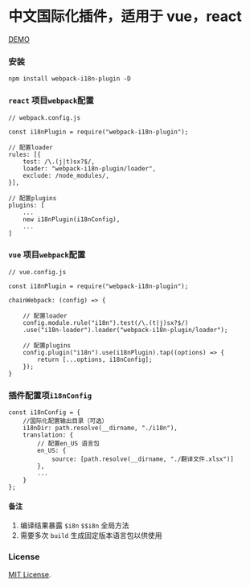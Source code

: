 # 中文国际化插件，适用于 vue，react

[DEMO](./demo)

### 安装

```
npm install webpack-i18n-plugin -D
```

### `react` 项目`webpack`配置

```
// webpack.config.js

const i18nPlugin = require("webpack-i18n-plugin");

// 配置loader
rules: [{
    test: /\.(j|t)sx?$/,
    loader: "webpack-i18n-plugin/loader",
    exclude: /node_modules/,
}],

// 配置plugins
plugins: [
    ...
    new i18nPlugin(i18nConfig),
    ...
]
```

### `vue` 项目`webpack`配置

```
// vue.config.js

const i18nPlugin = require("webpack-i18n-plugin");

chainWebpack: (config) => {

    // 配置loader
    config.module.rule("i18n").test(/\.(t|j)sx?$/)
    .use("i18n-loader").loader("webpack-i18n-plugin/loader");

    // 配置plugins
    config.plugin("i18n").use(i18nPlugin).tap((options) => {
        return [...options, i18nConfig];
    });
}
```

### 插件配置项`i18nConfig`

```
const i18nConfig = {
    //国际化配置输出目录（可选）
    i18nDir: path.resolve(__dirname, "./i18n"),
    translation: {
        // 配置en_US 语言包
        en_US: {
            source: [path.resolve(__dirname, "./翻译文件.xlsx")]
        },
        ...
    }
};
```

#### 备注

1. 编译结果暴露 `$i8n` `$$i8n` 全局方法
2. 需要多次 `build` 生成固定版本语言包以供使用

### License

[MIT License](./LICENSE).
